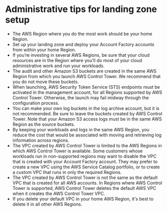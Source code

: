 # Administrative tips for landing zone setup<a name="tips-for-admin-setup"></a>
+ The AWS Region where you do the most work should be your home Region\.
+ Set up your landing zone and deploy your Account Factory accounts from within your home Region\.
+ If you’re investing in several AWS Regions, be sure that your cloud resources are in the Region where you’ll do most of your cloud administrative work and run your workloads\.
+ The audit and other Amazon S3 buckets are created in the same AWS Region from which you launch AWS Control Tower\. We recommend that you do not move these buckets\.
+ When launching, AWS Security Token Service \(STS\) endpoints must be activated in the management account, for all Regions supported by AWS Control Tower\. Otherwise, the launch may fail midway through the configuration process\.
+ You can make your own log buckets in the log archive account, but it is not recommended\. Be sure to leave the buckets created by AWS Control Tower\. Note that your Amazon S3 access logs must be in the same AWS Region as the source buckets\. 
+ By keeping your workloads and logs in the same AWS Region, you reduce the cost that would be associated with moving and retrieving log information across regions\.
+ The VPC created by AWS Control Tower is limited to the AWS Regions in which AWS Control Tower is available\. Some customers whose workloads run in non\-supported regions may want to disable the VPC that is created with your Account Factory account\. They may prefer to create a new VPC using the AWS Service Catalog portfolio, or to create a custom VPC that runs in only the required Regions\.
+ The VPC created by AWS Control Tower is not the same as the default VPC that is created for all AWS accounts\. In Regions where AWS Control Tower is supported, AWS Control Tower deletes the default AWS VPC when it creates the AWS Control Tower VPC\.
+  If you delete your default VPC in your home AWS Region, it's best to delete it in all other AWS Regions\. 